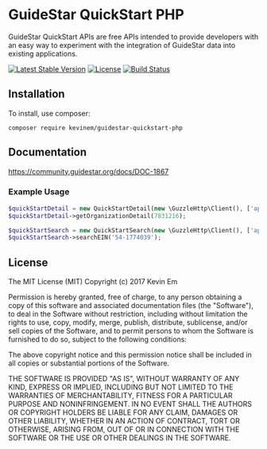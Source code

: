 # GuideStar QuickStart PHP

GuideStar QuickStart APIs are free APIs intended to provide developers with an easy way to experiment with the integration of GuideStar data into existing applications.

[![Latest Stable Version](https://poser.pugx.org/kevinem/guidestar-quickstart-php/v/stable?format=flat-square)](https://packagist.org/packages/kevinem/guidestar-quickstart-php)
[![License](https://poser.pugx.org/kevinem/guidestar-quickstart-php/license?format=flat-square)](https://packagist.org/packages/kevinem/guidestar-quickstart-php)
[![Build Status](https://travis-ci.org/kevinem/guidestar-quickstart-php.svg?branch=master)](https://travis-ci.org/kevinem/guidestar-quickstart-php)

## Installation

To install, use composer:

```
composer require kevinem/guidestar-quickstart-php
```

## Documentation

https://community.guidestar.org/docs/DOC-1867

### Example Usage

```php
$quickStartDetail = new QuickStartDetail(new \GuzzleHttp\Client(), ['apiKey' => 'your_api_key']);
$quickStartDetail->getOrganizationDetail(7831216);

$quickStartSearch = new QuickStartSearch(new \GuzzleHttp\Client(), ['apiKey' => 'your_api_key']);
$quickStartSearch->searchEIN('54-1774039');
```

## License 

The MIT License (MIT)
Copyright (c) 2017 Kevin Em

Permission is hereby granted, free of charge, to any person obtaining a copy of this software and associated
documentation files (the "Software"), to deal in the Software without restriction, including without limitation
the rights to use, copy, modify, merge, publish, distribute, sublicense, and/or sell copies of the Software,
and to permit persons to whom the Software is furnished to do so, subject to the following conditions:

The above copyright notice and this permission notice shall be included in all copies or substantial portions of
the Software.

THE SOFTWARE IS PROVIDED "AS IS", WITHOUT WARRANTY OF ANY KIND, EXPRESS OR IMPLIED, INCLUDING BUT NOT LIMITED
TO THE WARRANTIES OF MERCHANTABILITY, FITNESS FOR A PARTICULAR PURPOSE AND NONINFRINGEMENT. IN NO EVENT SHALL
THE AUTHORS OR COPYRIGHT HOLDERS BE LIABLE FOR ANY CLAIM, DAMAGES OR OTHER LIABILITY, WHETHER IN AN ACTION OF
CONTRACT, TORT OR OTHERWISE, ARISING FROM, OUT OF OR IN CONNECTION WITH THE SOFTWARE OR THE USE OR OTHER DEALINGS
IN THE SOFTWARE.
